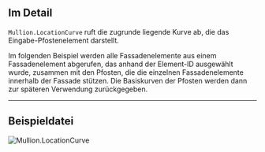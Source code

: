 ## Im Detail
`Mullion.LocationCurve` ruft die zugrunde liegende Kurve ab, die das Eingabe-Pfostenelement darstellt.

Im folgenden Beispiel werden alle Fassadenelemente aus einem Fassadenelement abgerufen, das anhand der Element-ID ausgewählt wurde, zusammen mit den Pfosten, die die einzelnen Fassadenelemente innerhalb der Fassade stützen. Die Basiskurven der Pfosten werden dann zur späteren Verwendung zurückgegeben.
___
## Beispieldatei

![Mullion.LocationCurve](./Revit.Elements.Mullion.LocationCurve_img.jpg)
